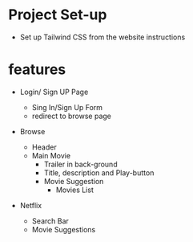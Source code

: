 # Project Set-up
- Set up Tailwind CSS from the website instructions

# features
- Login/ Sign UP Page
    - Sing In/Sign Up Form
    - redirect to browse page

- Browse
    - Header
    - Main Movie
        - Trailer in back-ground
        - Title, description and Play-button
        - Movie Suggestion
            - Movies List

- Netflix
    - Search Bar
    - Movie Suggestions